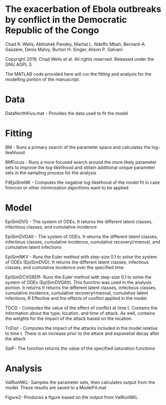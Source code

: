 # The exacerbation of Ebola outbreaks by conflict in the Democratic Republic of the Congo
Chad R. Wells, Abhishek Pandey, Martial L. Ndeffo Mbah, Bernard-A. Gaüzère, Denis Malvy, Burton H. Singer, Alison P. Galvani

Copyright 2019, Chad Wells et al. All rights reserved. Released under the GNU AGPL 3.

The MATLAB code provided here will run the fitting and analysis for the modelling portion of the manuscript.

# Data
DataNorthKivu.mat - Provides the data used to fit the model

# Fitting
BM - Runs a primary search of the parameter space and calculates the log-likelihood

BMFocus - Runs a more focused search around the more likely parameter sets to improve the log-likelihood and obtain additional unique parameter sets in the sampling process for the analysis

FitEpiSimNK - Computes the negative log-likelihood of the model fit in case fmincon or other minimization algorithms want to be applied

# Model
EpiSimDVG - The system of ODEs. It returns the different latent classes, infectious classes, and cumulative incidence

EpiSimDVGAlt - The system of ODEs. It returns the different latent classes, infectious classes, cumulative incidence, cumulative recovery/rmeoval, and cumulative latent infections

EpiSimNKV - Runs the Euler method with step-size 0.1 to solve the system of ODEs (EpiSimDVG). It returns the different latent classes, infectious classes, and cumulative incidence over the specified time

EpiSimDCVGREff- Runs the Euler method with step-size 0.1 to solve the system of ODEs (EpiSimDVGAlt). This functino was used in the analysis portion. It returns It returns the different latent classes, infectious classes, cumulative incidence, cumulative recovery/rmeoval, cumulative latent infections, R Effective and the effects of conflict applied in the model.

TDCD - Computes the value of the effect of conflict at time t. Contains the information about the type, location, and time of attack. As well, contains the weights for the impact of the attack based on the location.

TriDist - Computes the impact of the attacks included in the model relative to time t. There is an increase prior to the attack and exponetial decay after the attack

SatF- The function returns the value of the specified saturation functions

# Analysis
ValRunNKL- Samples the parameter sets, then calculates output from the model. These results are saved to a ModelFit.mat

Figure2- Produces a figure based on the output from ValRunNKL


